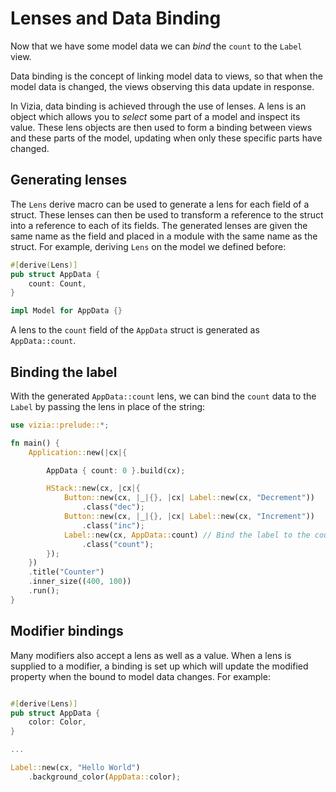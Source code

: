 # Lenses and Data Binding

Now that we have some model data we can *bind* the `count` to the `Label` view. 

Data binding is the concept of linking model data to views, so that when the model data is changed, the views observing this data update in response.

In Vizia, data binding is achieved through the use of lenses. A lens is an object which allows you to *select* some part of a model and inspect its value. These lens objects are then used to form a binding between views and these parts of the model, updating when only these specific parts have changed.


## Generating lenses

The `Lens` derive macro can be used to generate a lens for each field of a struct. These lenses can then be used to transform a reference to the struct into a reference to each of its fields. The generated lenses are given the same name as the field and placed in a module with the same name as the struct. For example, deriving `Lens` on the model we defined before:

```rust
#[derive(Lens)]
pub struct AppData {
    count: Count,
}

impl Model for AppData {}
```

A lens to the `count` field of the `AppData` struct is generated as `AppData::count`.

## Binding the label

With the generated `AppData::count` lens, we can bind the `count` data to the `Label` by passing the lens in place of the string:

```rust
use vizia::prelude::*;

fn main() {
    Application::new(|cx|{

        AppData { count: 0 }.build(cx);

        HStack::new(cx, |cx|{
            Button::new(cx, |_|{}, |cx| Label::new(cx, "Decrement"))
                .class("dec");
            Button::new(cx, |_|{}, |cx| Label::new(cx, "Increment"))
                .class("inc");
            Label::new(cx, AppData::count) // Bind the label to the count data
                .class("count");
        });
    })
    .title("Counter")
    .inner_size((400, 100))
    .run();
}
```

## Modifier bindings
Many modifiers also accept a lens as well as a value. When a lens is supplied to a modifier, a binding is set up which will update the modified property when the bound to model data changes. For example:

```rust

#[derive(Lens)]
pub struct AppData {
    color: Color,
}

...

Label::new(cx, "Hello World")
    .background_color(AppData::color);
```

